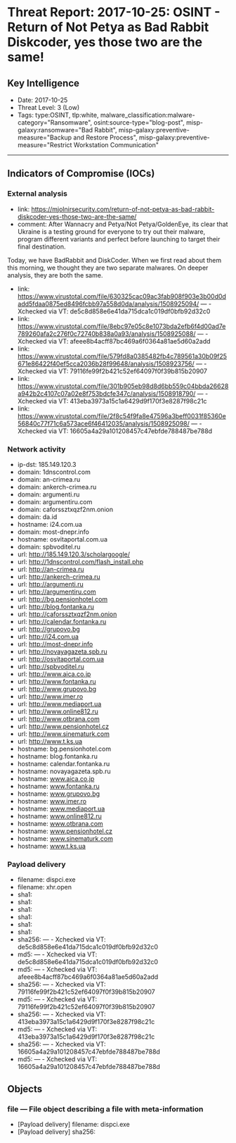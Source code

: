 # Threat Report: 2017-10-25: OSINT - Return of Not Petya as Bad Rabbit Diskcoder, yes those two are the same!


## Key Intelligence
* Date: 2017-10-25
* Threat Level: 3 (Low)
* Tags: type:OSINT, tlp:white, malware_classification:malware-category="Ransomware", osint:source-type="blog-post", misp-galaxy:ransomware="Bad Rabbit", misp-galaxy:preventive-measure="Backup and Restore Process", misp-galaxy:preventive-measure="Restrict Workstation Communication"

---

## Indicators of Compromise (IOCs)
### External analysis
* link: https://mjolnirsecurity.com/return-of-not-petya-as-bad-rabbit-diskcoder-yes-those-two-are-the-same/
* comment: After Wannacry and Petya/Not Petya/GoldenEye, its clear that Ukraine is a testing ground for everyone to try out their malware, program different variants and perfect before launching to target their final destination.

Today, we have BadRabbit and DiskCoder. When we first read about them this morning, we thought they are two separate malwares. On deeper analysis, they are both the same.
* link: https://www.virustotal.com/file/630325cac09ac3fab908f903e3b00d0dadd5fdaa0875ed8496fcbb97a558d0da/analysis/1508925094/ — - Xchecked via VT: de5c8d858e6e41da715dca1c019df0bfb92d32c0
* link: https://www.virustotal.com/file/8ebc97e05c8e1073bda2efb6f4d00ad7e789260afa2c276f0c72740b838a0a93/analysis/1508925088/ — - Xchecked via VT: afeee8b4acff87bc469a6f0364a81ae5d60a2add
* link: https://www.virustotal.com/file/579fd8a0385482fb4c789561a30b09f25671e86422f40ef5cca2036b28f99648/analysis/1508923756/ — - Xchecked via VT: 79116fe99f2b421c52ef64097f0f39b815b20907
* link: https://www.virustotal.com/file/301b905eb98d8d6bb559c04bbda26628a942b2c4107c07a02e8f753bdcfe347c/analysis/1508918790/ — - Xchecked via VT: 413eba3973a15c1a6429d9f170f3e8287f98c21c
* link: https://www.virustotal.com/file/2f8c54f9fa8e47596a3beff0031f85360e56840c77f71c6a573ace6f46412035/analysis/1508925098/ — - Xchecked via VT: 16605a4a29a101208457c47ebfde788487be788d

### Network activity
* ip-dst: 185.149.120.3
* domain: 1dnscontrol.com
* domain: an-crimea.ru
* domain: ankerch-crimea.ru
* domain: argumenti.ru
* domain: argumentiru.com
* domain: caforssztxqzf2nm.onion
* domain: da.id
* hostname: i24.com.ua
* domain: most-dnepr.info
* hostname: osvitaportal.com.ua
* domain: spbvoditel.ru
* url: http://185.149.120.3/scholargoogle/
* url: http://1dnscontrol.com/flash_install.php
* url: http://an-crimea.ru
* url: http://ankerch-crimea.ru
* url: http://argumenti.ru
* url: http://argumentiru.com
* url: http://bg.pensionhotel.com
* url: http://blog.fontanka.ru
* url: http://caforssztxqzf2nm.onion
* url: http://calendar.fontanka.ru
* url: http://grupovo.bg
* url: http://i24.com.ua
* url: http://most-dnepr.info
* url: http://novayagazeta.spb.ru
* url: http://osvitaportal.com.ua
* url: http://spbvoditel.ru
* url: http://www.aica.co.jp
* url: http://www.fontanka.ru
* url: http://www.grupovo.bg
* url: http://www.imer.ro
* url: http://www.mediaport.ua
* url: http://www.online812.ru
* url: http://www.otbrana.com
* url: http://www.pensionhotel.cz
* url: http://www.sinematurk.com
* url: http://www.t.ks.ua
* hostname: bg.pensionhotel.com
* hostname: blog.fontanka.ru
* hostname: calendar.fontanka.ru
* hostname: novayagazeta.spb.ru
* hostname: www.aica.co.jp
* hostname: www.fontanka.ru
* hostname: www.grupovo.bg
* hostname: www.imer.ro
* hostname: www.mediaport.ua
* hostname: www.online812.ru
* hostname: www.otbrana.com
* hostname: www.pensionhotel.cz
* hostname: www.sinematurk.com
* hostname: www.t.ks.ua

### Payload delivery
* filename: dispci.exe
* filename: xhr.open
* sha1: <sha1>
* sha1: <sha1>
* sha1: <sha1>
* sha1: <sha1>
* sha1: <sha1>
* sha1: <sha1>
* sha256: <sha256> — - Xchecked via VT: de5c8d858e6e41da715dca1c019df0bfb92d32c0
* md5: <md5> — - Xchecked via VT: de5c8d858e6e41da715dca1c019df0bfb92d32c0
* md5: <md5> — - Xchecked via VT: afeee8b4acff87bc469a6f0364a81ae5d60a2add
* sha256: <sha256> — - Xchecked via VT: 79116fe99f2b421c52ef64097f0f39b815b20907
* md5: <md5> — - Xchecked via VT: 79116fe99f2b421c52ef64097f0f39b815b20907
* sha256: <sha256> — - Xchecked via VT: 413eba3973a15c1a6429d9f170f3e8287f98c21c
* md5: <md5> — - Xchecked via VT: 413eba3973a15c1a6429d9f170f3e8287f98c21c
* sha256: <sha256> — - Xchecked via VT: 16605a4a29a101208457c47ebfde788487be788d
* md5: <md5> — - Xchecked via VT: 16605a4a29a101208457c47ebfde788487be788d

## Objects
### file — File object describing a file with meta-information
* [Payload delivery] filename: dispci.exe
* [Payload delivery] sha256: <sha256>
